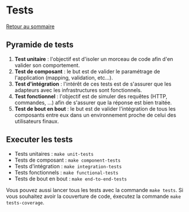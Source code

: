 # Tests

[Retour au sommaire](index.md)

## Pyramide de tests

1. **Test unitaire** : l'objectif est d'isoler un morceau de code afin d'en valider son comportement. 
2. **Test de composant** : le but est de valider le paramétrage de l'application (mapping, validation, etc...).
3. **Test d'intégration** : l'intérêt de ces tests est de s'assurer que les adapteurs avec les infrastructures sont fonctionnels.
4. **Test fonctionnel** : l'objectif est de simuler des requêtes (HTTP, commandes, ...) afin de s'assurer que la réponse est bien traitée.
5. **Test de bout en bout** : le but est de valider l'intégration de tous les composants entre eux dans un environnement proche de celui des utilisateurs finaux.

## Executer les tests

* Tests unitaires : `make unit-tests`
* Tests de composant : `make component-tests`
* Tests d'intégration : `make integration-tests`
* Tests fonctionnels : `make functional-tests`
* Tests de bout en bout : `make end-to-end-tests`

Vous pouvez aussi lancer tous les tests avec la commande `make tests`. Si vous souhaitez avoir la couverture de code, éxecutez la commande `make tests-coverage`.

